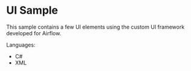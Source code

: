 # UI Sample
This sample contains a few UI elements using the custom UI framework developed for Airflow.

Languages:
 - C#
 - XML